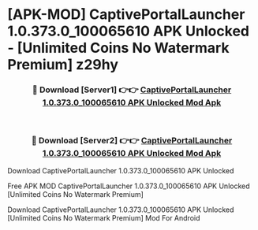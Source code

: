 # [APK-MOD] CaptivePortalLauncher 1.0.373.0_100065610 APK Unlocked - [Unlimited Coins No Watermark Premium] z29hy



<div align="center">
<h3>🔴 Download [Server1] 👉👉 <a href="https://momento.my/?title=CaptivePortalLauncher_1.0.373.0_100065610_APK_Unlocked">CaptivePortalLauncher 1.0.373.0_100065610 APK Unlocked Mod Apk</a></h3><br>

<h3>🔴 Download [Server2] 👉👉 <a href="https://momento.my/?title=CaptivePortalLauncher_1.0.373.0_100065610_APK_Unlocked">CaptivePortalLauncher 1.0.373.0_100065610 APK Unlocked Mod Apk</a></h3>
</div>



Download CaptivePortalLauncher 1.0.373.0_100065610 APK Unlocked 

Free APK MOD CaptivePortalLauncher 1.0.373.0_100065610 APK Unlocked [Unlimited Coins No Watermark Premium]

Download CaptivePortalLauncher 1.0.373.0_100065610 APK Unlocked [Unlimited Coins No Watermark Premium] Mod For Android
